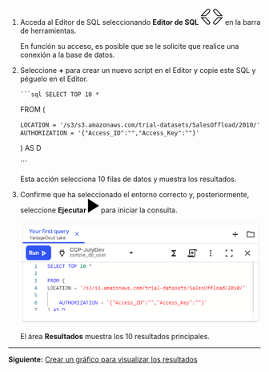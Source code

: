 1.  Acceda al Editor de SQL seleccionando **Editor de SQL** ![Editor icon](Images/cpt1696529045907.svg) en la barra de herramientas.

    En función su acceso, es posible que se le solicite que realice una conexión a la base de datos.

2.  Seleccione **+** para crear un nuevo script en el Editor y copie este SQL y péguelo en el Editor.

        ```sql SELECT TOP 10 * 

    FROM (

        LOCATION = '/s3/s3.amazonaws.com/trial-datasets/SalesOffload/2010/' AUTHORIZATION = '{"Access_ID":"","Access_Key":""}' 

    ) AS D

    \`\`\`

    Esta acción selecciona 10 filas de datos y muestra los resultados.

3.  Confirme que ha seleccionado el entorno correcto y, posteriormente, seleccione **Ejecutar ![editor run](Images/sab1591895330300.svg)** para iniciar la consulta.

    ![""](Images/tfo1721093532604.png)

    El área **Resultados** muestra los 10 resultados principales.

------------------------------------------------------------------------

**Siguiente:** [Crear un gráfico para visualizar los resultados](ydj1721092986132.md)

